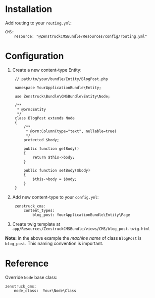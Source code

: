 # Installation

Add routing to your ``routing.yml``:

    CMS:
        resource: "@ZenstruckCMSBundle/Resources/config/routing.yml"

# Configuration

1. Create a new content-type Entity:
    
        // path/to/your/bundle/Entity/BlogPost.php

        namespace YourApplicationBundle\Entity;

        use Zenstruck\Bundle\CMSBundle\Entity\Node;

        /**
         * @orm:Entity
         */
        class BlogPost extends Node
        {
            /**
             * @orm:Column(type="text", nullable=true)
             */  
            protected $body;

            public function getBody()     
            {
                return $this->body;
            }

            public function setBody($body)
            {
                $this->body = $body;
            }
        }

2. Add new content-type to your ``config.yml``:

        zenstruck_cms:
            content_types:
                blog_post: YourApplicationBundle\Entity\Page

3. Create twig template at ``app/Resources/ZenstruckCMSBundle/views/CMS/blog_post.twig.html``

**Note:** in the above example the *machine name* of class ``BlogPost`` is ``blog_post``.
This naming convention is important.

# Reference

Override ``Node`` base class:

    zenstruck_cms:
        node_class:  Your\Node\Class


